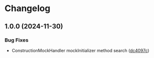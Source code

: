 # Changelog

## 1.0.0 (2024-11-30)


### Bug Fixes

* ConstructionMockHandler mockInitializer method search ([dc4097c](https://github.com/boolivar/mockito-inline-extension/commit/dc4097c8b0b9597ca4d2effcab30b1bd497da304))
